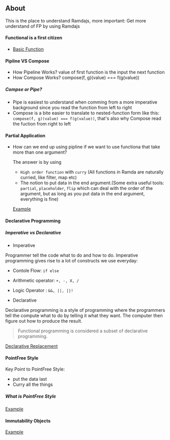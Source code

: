 ## About

This is the place to understand Ramdajs, more important: Get more understand of FP by using Ramdajs

#### Functional is a first citizen

* [Basic Function](1.functional.js)

#### Pipline VS Compose

* How Pipeline Works? value of first function is the input the next function
* How Compose Works? compose(f, g)(value) === f(g(value))

##### Compse or Pipe?
* Pipe is easiest to understand when comming from a more imperative background since you read the function from left to right
* Compose is a bite easier to translate to nested-function form like this: `compose(f, g)(value) === f(g(value))`, that's also why Compose read the fuction from right to left

#### Partial Application

* How can we end up using pipline if we want to use functiona that take more than one argument?

  The answer is by using
    * `High order function` with `curry` (All functions in Ramda are naturally curried, like filter, map etc)
    * The notion to put data in the end argument.(Some extra useful tools: `partial`, `placeholder`, `flip` which can deal with the order of the argument, but as long as you put data in the end argument, everything is fine)

  [Example](3.partial_application.js)

#### Declarative Programming

##### Imperative vs Declarative

* Imperative

Programmer tell the code what to do and how to do. Imperative programming gives rise to a lot of constructs we use everyday:
  * Contole Flow: `if else`
  * Arithmetic operator: `+, -, X, /`
  * Logic Operator : `&&, ||, ||!`

* Declarative

Declarative programming is a style of programming where the programmers tell the compute what to do by telling it what they want. The computer then figure out how to produce the result.

> Functional programming is considered a subset of declarative programming.

[Declarative Replacement](4.declarative_programming.js)

#### PointFree Style

Key Point to PointFree Style:
*  put the data last
*  Curry all the things

##### What is PointFree Style

[Example](5.pointfree.js)

#### Immutability Objects

[Example](6.immutablity_objects.js)